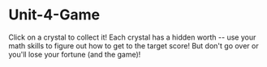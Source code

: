 # Unit-4-Game

Click on a crystal to collect it! Each crystal has a hidden worth -- use your math skills to figure out how to get to the target score! But don't go over or you'll lose your fortune (and the game)!